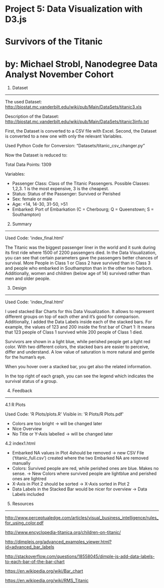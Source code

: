 Project 5: Data Visualization with D3.js
==============
Survivors of the Titanic
==============
by: Michael Strobl, Nanodegree Data Analyst November Cohort
==============

1. Dataset
--------------

The used Dataset: http://biostat.mc.vanderbilt.edu/wiki/pub/Main/DataSets/titanic3.xls

Description of the Dataset: http://biostat.mc.vanderbilt.edu/wiki/pub/Main/DataSets/titanic3info.txt

First, the Dataset is converted to a CSV file with Excel. Second, the Dataset is converted to a new one with only the relevant Variables.

Used Python Code for Conversion: “Datasets/titanic_csv_changer.py”

Now the Dataset is reduced to:

Total Data Points: 1309

Variables:
- Passenger Class: Class of the Titanic Passengers. Possible Classes: 1,2,3. 1 is the most expensive, 3 is the cheapest.
- Status: Status of the Passenger: Survived or Perished
- Sex: female or male
- Age: <14, 14-30, 31-50, >51
- Embarked: Port of Embarkation (C = Cherbourg; Q = Queenstown; S = Southampton)

2. Summary
--------------
Used Code: 'index_final.html'

The Titanic was the biggest passenger liner in the world and it sunk during its first ride where 1500 of 2200 passengers died. In the Data Visualization, you can see that certain parameters gave the passengers better chances of survival.
More People in Class 1 or Class 2 have survived than in Class 3 and people who embarked in Southampton than in the other two harbors. Additionally, women and children (below age of 14) survived rather than men and older people.

3. Design
--------------
Used Code: 'index_final.html'

I used stacked Bar Charts for this Data Visualization. It allows to represent different groups on top of each other and it’s good for comparison. Additionally, I added the Data Labels inside each of the stacked bars. For example, the values of 123 and 200 inside the first bar of Chart 1: It means that 123 people of Class 1 survived while 200 people of Class 1 died.

Survivors are shown in a light blue, while perished people get a light red color. With two different colors, the stacked bars are easier to perceive, differ and understand. A low value of saturation is more natural and gentle for the human’s eye.

When you hover over a stacked bar, you get also the related information.

In the top right of each graph, you can see the legend which indicates the survival status of a group.

4. Feedback
--------------

4.1 R Plots

Used Code: 'R Plots/plots.R'
Visible in: 'R Plots/R Plots.pdf'

- Colors are too bright
  -> will be changed later
- Nice Overview
- No Title or Y-Axis labelled
  -> will be changed later

4.2 index1.html

- Embarked NA values in Plot 4should be removed
	->  new CSV File (‘titanic_full.csv’) created where the two Embarked NA are 		removed manually
- Colors: Survived people are red, while perished ones are blue. Makes no sense.
	-> New Colors where survived people are lightblue and perished ones are lightred
- X-Axis in Plot 2 should be sorted
	-> X-Axis sorted in Plot 2
- Data Labels in the Stacked Bar would be nicer for overview
	-> Data Labels included



5. Resources
--------------

http://www.perceptualedge.com/articles/visual_business_intelligence/rules_for_using_color.pdf

http://www.encyclopedia-titanica.org/children-on-titanic/

http://dimplejs.org/advanced_examples_viewer.html?id=advanced_bar_labels

http://stackoverflow.com/questions/18558045/dimple-js-add-data-labels-to-each-bar-of-the-bar-chart

https://en.wikipedia.org/wiki/Bar_chart

https://en.wikipedia.org/wiki/RMS_Titanic
